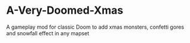 # A-Very-Doomed-Xmas
A gameplay mod for classic Doom to add xmas monsters, confetti gores and snowfall effect in any mapset
